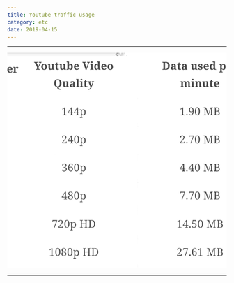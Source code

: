 ```yaml
---
title: Youtube traffic usage
category: etc
date: 2019-04-15
---
```


-----

![Youtube traffic](/assets/img/etc/youtube_traffic_usage.jpg)

-----